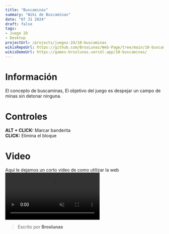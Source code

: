```yaml
---
title: "Buscaminas"
summary: "Wiki de Buscaminas"
date: "07 31 2024"
draft: false
tags:
- Juego 2D
- Desktop
projectUrl: /projects/juegos-2d/10-buscaminas
wikisRepoUrl: https://github.com/BrosLunas/Web-Page/tree/main/10-buscaminas/
wikisDemoUrl: https://games-broslunas.vercel.app/10-buscaminas/
---
```

# Información
El concepto de buscaminas, El objetivo del juego es despejar un campo de minas sin detonar ninguna.

# Controles
<b>ALT + CLICK:</b> Marcar banderita <br>
<b>CLICK:</b> Elimina el bloque <br>

# Video
Aquí le dejamos un corto video de como utilizar la web
<video class="container video" controls muted>
    <source src="/assets/video/gameplay/buscaminas.mp4" type="video/mp4">
</video>

> Escrito por **Broslunas**
